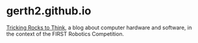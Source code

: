 # gerth2.github.io

[Tricking Rocks to Think](https://trickingrockstothink.com), a blog about computer hardware and software, in the context of the FIRST Robotics Competition.
